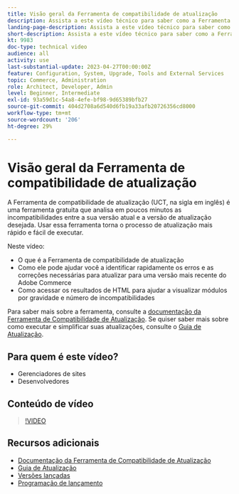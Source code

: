 ```yaml
---
title: Visão geral da Ferramenta de compatibilidade de atualização
description: Assista a este vídeo técnico para saber como a Ferramenta de compatibilidade de atualização pode tornar sua próxima atualização mais fácil, barata e rápida.
landing-page-description: Assista a este vídeo técnico para saber como a Ferramenta de compatibilidade de atualização pode tornar sua próxima atualização mais fácil, barata e rápida.
short-description: Assista a este vídeo técnico para saber como a Ferramenta de compatibilidade de atualização pode tornar sua próxima atualização mais fácil, barata e rápida.
kt: 9983
doc-type: technical video
audience: all
activity: use
last-substantial-update: 2023-04-27T00:00:00Z
feature: Configuration, System, Upgrade, Tools and External Services
topic: Commerce, Administration
role: Architect, Developer, Admin
level: Beginner, Intermediate
exl-id: 93a59d1c-54a8-4efe-bf98-9d65389bfb27
source-git-commit: 404d2708a6d540d6fb19a33afb20726356cd8000
workflow-type: tm+mt
source-wordcount: '206'
ht-degree: 29%

---
```


# Visão geral da Ferramenta de compatibilidade de atualização

A Ferramenta de compatibilidade de atualização (UCT, na sigla em inglês) é uma ferramenta gratuita que analisa em poucos minutos as incompatibilidades entre a sua versão atual e a versão de atualização desejada. Usar essa ferramenta torna o processo de atualização mais rápido e fácil de executar.

Neste vídeo:

- O que é a Ferramenta de compatibilidade de atualização
- Como ele pode ajudar você a identificar rapidamente os erros e as correções necessárias para atualizar para uma versão mais recente do Adobe Commerce
- Como acessar os resultados de HTML para ajudar a visualizar módulos por gravidade e número de incompatibilidades

Para saber mais sobre a ferramenta, consulte a [documentação da Ferramenta de Compatibilidade de Atualização](https://experienceleague.adobe.com/docs/commerce-operations/upgrade-guide/upgrade-compatibility-tool/overview.html?lang=pt-BR). Se quiser saber mais sobre como executar e simplificar suas atualizações, consulte o [Guia de Atualização](https://experienceleague.adobe.com/docs/commerce-operations/upgrade-guide/overview.html?lang=pt-BR).

## Para quem é este vídeo?

- Gerenciadores de sites
- Desenvolvedores

## Conteúdo de vídeo

>[!VIDEO](https://video.tv.adobe.com/v/341245?quality=12&learn=on)

## Recursos adicionais

- [Documentação da Ferramenta de Compatibilidade de Atualização](https://experienceleague.adobe.com/docs/commerce-operations/upgrade-guide/upgrade-compatibility-tool/overview.html?lang=pt-BR)
- [Guia de Atualização](https://experienceleague.adobe.com/docs/commerce-operations/upgrade-guide/overview.html?lang=pt-BR)
- [Versões lançadas](https://experienceleague.adobe.com/docs/commerce-operations/release/versions.html?lang=pt-BR)
- [Programação de lançamento](https://experienceleague.adobe.com/docs/commerce-operations/release/planning/schedule.html?lang=pt-BR)
